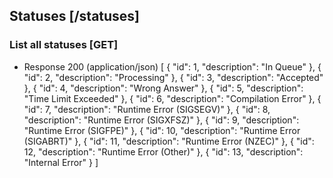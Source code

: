 ## Statuses [/statuses]
### List all statuses [GET]
+ Response 200 (application/json)
    [
        {
            "id": 1,
            "description": "In Queue"
        },
        {
            "id": 2,
            "description": "Processing"
        },
        {
            "id": 3,
            "description": "Accepted"
        },
        {
            "id": 4,
            "description": "Wrong Answer"
        },
        {
            "id": 5,
            "description": "Time Limit Exceeded"
        },
        {
            "id": 6,
            "description": "Compilation Error"
        },
        {
            "id": 7,
            "description": "Runtime Error (SIGSEGV)"
        },
        {
            "id": 8,
            "description": "Runtime Error (SIGXFSZ)"
        },
        {
            "id": 9,
            "description": "Runtime Error (SIGFPE)"
        },
        {
            "id": 10,
            "description": "Runtime Error (SIGABRT)"
        },
        {
            "id": 11,
            "description": "Runtime Error (NZEC)"
        },
        {
            "id": 12,
            "description": "Runtime Error (Other)"
        },
        {
            "id": 13,
            "description": "Internal Error"
        }
    ]
